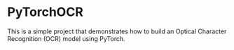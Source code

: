 # PyTorchOCR
This is a simple project that demonstrates how to build an Optical Character Recognition (OCR) model using PyTorch.
